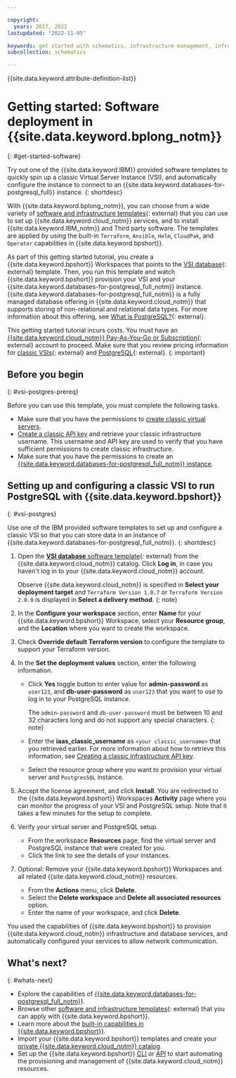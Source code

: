```yaml
---

copyright:
  years: 2017, 2022
lastupdated: "2022-11-05"

keywords: get started with schematics, infrastructure management, infrastructure as code, iac, schematics cloud environment, schematics infrastructure, schematics terraform, terraform provider
subcollection: schematics

---
```


{{site.data.keyword.attribute-definition-list}}

# Getting started: Software deployment in {{site.data.keyword.bplong_notm}}
{: #get-started-software}

Try out one of the {{site.data.keyword.IBM}} provided software templates to quickly spin up a classic Virtual Server Instance (VSI), and automatically configure the instance to connect to an {{site.data.keyword.databases-for-postgresql_full}} instance.
{: shortdesc}

With {{site.data.keyword.bplong_notm}}, you can choose from a wide variety of [software and infrastructure templates](https://cloud.ibm.com/catalog#software){: external} that you can use to set up {{site.data.keyword.cloud_notm}} services, and to install {{site.data.keyword.IBM_notm}} and Third party software. The templates are applied by using the built-in `Terraform`, `Ansible`, `Helm`, `CloudPak`, and `Operator` capabilities in {{site.data.keyword.bpshort}}.

As part of this getting started tutorial, you create a {{site.data.keyword.bpshort}} Workspaces that points to the [VSI database](https://cloud.ibm.com/catalog#about){: external} template. Then, you run this template and watch {{site.data.keyword.bpshort}} provision your VSI and your {{site.data.keyword.databases-for-postgresql_full_notm}} instance. {{site.data.keyword.databases-for-postgresql_full_notm}} is a fully managed database offering in {{site.data.keyword.cloud_notm}} that supports storing of non-relational and relational data types. For more information about this offering, see [What is PostgreSQL?](https://www.ibm.com/cloud/learn/postgresql){: external}. 

This getting started tutorial incurs costs. You must have an [{{site.data.keyword.cloud_notm}} Pay-As-You-Go or Subscription](https://cloud.ibm.com/registration){: external} account to proceed. Make sure that you review pricing information for [classic VSIs](https://cloud.ibm.com/gen1/infrastructure/provision/vs){: external} and [PostgreSQL](https://cloud.ibm.com/databases/databases-for-postgresql/create){: external}. 
{: important}

## Before you begin
{: #vsi-postgres-prereq}

Before you can use this template, you must complete the following tasks.

- Make sure that you have the permissions to [create classic virtual servers](/docs/virtual-servers?topic=virtual-servers-managing-device-access). 
- [Create a classic API key](/docs/account?topic=account-classic_keys#create-classic-infrastructure-key) and retrieve your classic infrastructure username. This username and API key are used to verify that you have sufficient permissions to create classic infrastructure. 
- Make sure that you have the permissions to create an [{{site.data.keyword.databases-for-postgresql_full_notm}} instance](/docs/databases-for-postgresql?topic=cloud-databases-iam). 


## Setting up and configuring a classic VSI to run PostgreSQL with {{site.data.keyword.bpshort}}
{: #vsi-postgres}

Use one of the IBM provided software templates to set up and configure a classic VSI so that you can store data in an instance of {{site.data.keyword.databases-for-postgresql_full_notm}}. 
{: shortdesc}

1. Open the [**VSI database** software template](https://cloud.ibm.com/catalog/content/VSI-database){: external} from the {{site.data.keyword.cloud_notm}} catalog.  Click **Log in**, in case you haven't log in to your {{site.data.keyword.cloud_notm}} account.

   Observe {{site.data.keyword.cloud_notm}} is specified in **Select your deployment target** and `Terraform Version 1.0.7` or `Terraform Version 2.0.0` is displayed in **Select a delivery method**.
   {: note}

2. In the **Configure your workspace** section, enter **Name** for your {{site.data.keyword.bpshort}} Workspace, select your **Resource group**, and the **Location** where you want to create the workspace.
3. Check **Override default Terraform version** to configure the template to support your Terraform version. 
4. In the **Set the deployment values** section, enter the following information. 
    - Click **Yes** toggle button to enter value for **admin-password** as `user123`, and **db-user-password** as `user123` that you want to use to log in to your PostgreSQL instance. 
    
      The `admin-password` and `db-user-password` must be between 10 and 32 characters long and do not support any special characters. 
      {: note}

    - Enter the **iaas_classic_username** as `<your classic_username>` that you retrieved earlier. For more information about how to retrieve this information, see [Creating a classic infrastructure API key](/docs/account?topic=account-classic_keys#create-classic-infrastructure-key). 
    - Select the resource group where you want to provision your virtual server and `PostgresSQL` instance. 

5. Accept the license agreement, and click **Install**. You are redirected to the {{site.data.keyword.bpshort}} Workspaces **Activity** page where you can monitor the progress of your VSI and PostgreSQL setup. Note that it takes a few minutes for the setup to complete. 
6. Verify your virtual server and PostgreSQL setup. 
    - From the workspace **Resources** page, find the virtual server and PostgreSQL instance that were created for you. 
    - Click the link to see the details of your instances. 
7. Optional: Remove your {{site.data.keyword.bpshort}} Workspaces and all related {{site.data.keyword.cloud_notm}} resources. 
    - From the **Actions** menu, click **Delete**. 
    - Select the **Delete workspace** and **Delete all associated resources** option.
    - Enter the name of your workspace, and click **Delete**. 

You used the capabilities of {{site.data.keyword.bpshort}} to provision {{site.data.keyword.cloud_notm}} infrastructure and database services, and automatically configured your services to allow network communication. 

## What's next? 
{: #whats-next}

- Explore the capabilities of [{{site.data.keyword.databases-for-postgresql_full_notm}}](/docs/databases-for-postgresql?topic=databases-for-postgresql-getting-started).
- Browse other [software and infrastructure templates](https://cloud.ibm.com/catalog?search=label%3Aterraform#software){: external} that you can apply with {{site.data.keyword.bpshort}}.
- Learn more about the [built-in capabilities in {{site.data.keyword.bpshort}}](/docs/schematics?topic=schematics-learn-about-schematics).
- Import your {{site.data.keyword.bpshort}} templates and create your [private {{site.data.keyword.cloud_notm}} catalog](/docs/account?topic=account-create-private-catalog).
- Set up the {{site.data.keyword.bpshort}} [CLI](/docs/schematics?topic=schematics-setup-cli) or [API](/docs/schematics?topic=schematics-setup-api) to start automating the provisioning and management of {{site.data.keyword.cloud_notm}} resources. 
